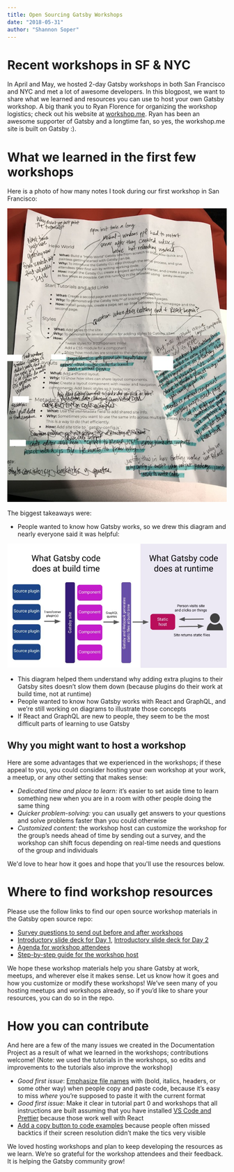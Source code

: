 ```yaml
---
title: Open Sourcing Gatsby Workshops
date: "2018-05-31"
author: "Shannon Soper"
---
```


# Recent workshops in SF & NYC

In April and May, we hosted 2-day Gatsby workshops in both San Francisco and NYC and met a lot of awesome developers. In this blogpost, we want to share what we learned and resources you can use to host your own Gatsby workshop. A big thank you to Ryan Florence for organizing the workshop logistics; check out his website at [workshop.me](https://workshop.me/). Ryan has been an awesome supporter of Gatsby and a longtime fan, so yes, the workshop.me site is built on Gatsby :).

# What we learned in the first few workshops

Here is a photo of how many notes I took during our first workshop in San Francisco:

![Photo of my workshop outline with notes scribbled all over it](workshop-notes.jpg)

The biggest takeaways were:
* People wanted to know how Gatsby works, so we drew this diagram and nearly everyone said it was helpful:

![Diagram of how Gatsby build time and run time works](gatsby-diagram.JPG)

* This diagram helped them understand why adding extra plugins to their Gatsby sites doesn’t slow them down (because plugins do their work at build time, not at runtime)
* People wanted to know how Gatsby works with React and GraphQL, and we’re still working on diagrams to illustrate those concepts
* If React and GraphQL are new to people, they seem to be the most difficult parts of learning to use Gatsby


## Why you might want to host a workshop

Here are some advantages that we experienced in the workshops; if these appeal to you, you could consider hosting your own workshop at your work, a meetup, or any other setting that makes sense:

* _Dedicated time and place to learn:_ it’s easier to set aside time to learn something new when you are in a room with other people doing the same thing
* _Quicker problem-solving:_ you can usually get answers to your questions and solve problems faster than you could otherwise
* _Customized content:_ the workshop host can customize the workshop for the group’s needs ahead of time by sending out a survey, and the workshop can shift focus depending on real-time needs and questions of the group and individuals

We'd love to hear how it goes and hope that you'll use the resources below.

# Where to find workshop resources

Please use the follow links to find our open source workshop materials in the Gatsby open source repo:
* [Survey questions to send out before and after workshops]()
* [Introductory slide deck for Day 1](www/public/static/day-1-slide-deck.pdf), [Introductory slide deck for Day 2](www/public/static/day-2-slide-deck.pdf)
* [Agenda for workshop attendees](www/public/static/attendee-workshop-outline.pdf)
* [Step-by-step guide for the workshop host](www/public/static/workshop-outline.pdf)

We hope these workshop materials help you share Gatsby at work, meetups, and wherever else it makes sense. Let us know how it goes and how you customize or modify these workshops! We’ve seen many of you hosting meetups and workshops already, so if you’d like to share your resources, you can do so in the repo.


# How you can contribute

And here are a few of the many issues we created in the Documentation Project as a result of what we learned in the workshops; contributions welcome! (Note: we used the tutorials in the workshops, so edits and improvements to the tutorials also improve the workshop)

* *Good first issue*: [Emphasize file names](https://github.com/gatsbyjs/gatsby/issues/5608) with (bold, italics, headers, or some other way) when people copy and paste code, because it’s easy to miss _where_ you’re supposed to paste it with the current format
* *Good first issue*: Make it clear in tutorial part 0 and workshops that all instructions are built assuming that you have installed [VS Code and Prettier](https://github.com/gatsbyjs/gatsby/issues/5610) because those work well with React
* [Add a copy button to code examples](https://github.com/gatsbyjs/gatsby/issues/5030) because people often missed backtics if their screen resolution didn’t make the tics very visible

We loved hosting workshops and plan to keep developing the resources as we learn. We’re so grateful for the workshop attendees and their feedback. It is helping the Gatsby community grow!
